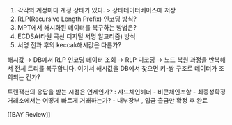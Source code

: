 
1. 각각의 계정마다 계정 상태가 있다. > 상태데이터베이스에 저장
2. RLP(Recursive Length Prefix) 인코딩 방식?
3. MPT에서 해시화된 데이터를 복구하는 방법은?
4. ECDSA(타원 곡선 디지털 서명 알고리즘) 방식
5. 서명 전과 후의 keccak해시값은 다른가?

해시값 → DB에서 RLP 인코딩 데이터 조회 → RLP 디코딩 → 노드 복원 과정을 반복해서 전체 트리를 복구합니다. 여기서 해시값을 DB에서 찾으면 키-쌍 구조로 데이터가 조회되는 건가?

트랜잭션의 응답을 받는 시점은 언제인가? : 샤드체인헤더 - 비콘체인포함 - 최종성확정
거래소에서는 어떻게 빠르게 거래하는가? - 내부장부 , 입금 출금만 확정 후 완료

[[BAY Review]]